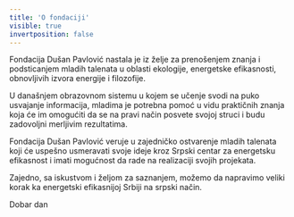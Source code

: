 ```yaml
---
title: 'O fondaciji'
visible: true
invertposition: false
---
```


Fondacija Dušan Pavlović nastala je iz želje za prenošenjem znanja i podsticanjem mladih talenata u oblasti ekologije, energetske efikasnosti, obnovljivih izvora energije i filozofije. 

U današnjem obrazovnom sistemu u kojem se učenje svodi na puko usvajanje informacija, mladima je potrebna pomoć u vidu praktičnih znanja koja će im omogućiti da se na pravi način posvete svojoj struci i budu zadovoljni merljivim rezultatima.

Fondacija Dušan Pavlović veruje u zajedničko ostvarenje mladih talenata koji će uspešno usmeravati svoje ideje kroz Srpski centar za energetsku efikasnost i imati mogućnost da rade na realizaciji svojih projekata. 

Zajedno, sa iskustvom i željom za saznanjem, možemo da napravimo veliki korak ka energetski efikasnijoj Srbiji na srpski način. 

Dobar dan